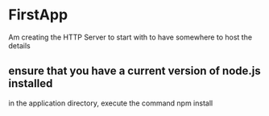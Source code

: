 # FirstApp

Am creating the HTTP Server to start with to have somewhere to host the details

## ensure that you have a current version of node.js installed

in the application directory, execute the command npm install